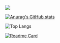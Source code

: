 <img src="https://capsule-render.vercel.app/api?type=venom&color=7ea5ac&height=150&section=header&text=Call%20me%20yuha122.&strokeWidth=1&stroke=5f848a&fontColor=ffffff&fontSize=90"/>

[![Anurag's GitHub stats](https://github-readme-stats.vercel.app/api?username=yuha122&show_icons=true&theme=catppuccin_latte&show_icons=false)](https://github.com/anuraghazra/github-readme-stats)

![Top Langs](https://github-readme-stats.vercel.app/api/top-langs/?username=yuha122&hide_progress=true&theme=catppuccin_latte)

[![Readme Card](https://github-readme-stats.vercel.app/api/pin/?username=yuha122&repo=github-readme-stats)](https://github.com/yuha122/github-readme-stats)
